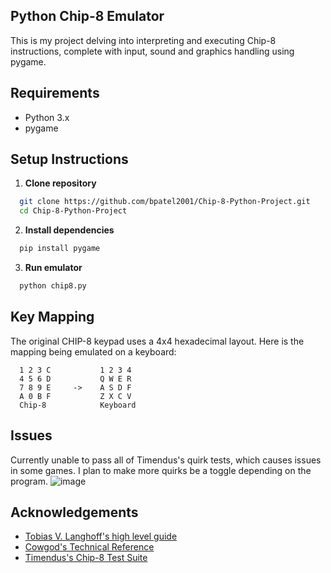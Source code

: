 ## Python Chip-8 Emulator

This is my project delving into interpreting and executing Chip-8 instructions, complete with input, sound and graphics handling using pygame.

## Requirements
- Python 3.x
- pygame

## Setup Instructions
1. **Clone repository**
```bash
  git clone https://github.com/bpatel2001/Chip-8-Python-Project.git
  cd Chip-8-Python-Project
```
2.  **Install dependencies**
```bash
  pip install pygame
```
3. **Run emulator**
```bash
  python chip8.py
```

## Key Mapping
The original CHIP-8 keypad uses a 4x4 hexadecimal layout. Here is the mapping being emulated on a keyboard:
``` 
  1 2 3 C           1 2 3 4
  4 5 6 D           Q W E R
  7 8 9 E     ->    A S D F
  A 0 B F           Z X C V
  Chip-8            Keyboard
```

## Issues
Currently unable to pass all of Timendus's quirk tests, which causes issues in some games. I plan to make more quirks be a toggle depending on the program.
![image](https://github.com/user-attachments/assets/b2305222-7169-420a-afb7-5200a86f3614)


## Acknowledgements
- [Tobias V. Langhoff's high level guide](https://tobiasvl.github.io/blog/write-a-chip-8-emulator/)
- [Cowgod's Technical Reference](http://devernay.free.fr/hacks/chip8/C8TECH10.HTM)
- [Timendus's Chip-8 Test Suite](https://github.com/Timendus/chip8-test-suite?tab=readme-ov-file#corax-opcode-test)
